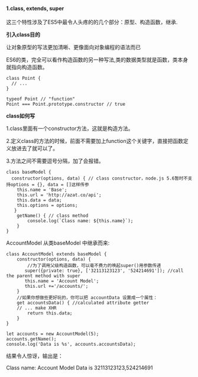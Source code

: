 #### 1.class, extends, super

这三个特性涉及了ES5中最令人头疼的的几个部分：原型、构造函数，继承.

**引入class目的**

让对象原型的写法更加清晰、更像面向对象编程的语法而已

ES6的类，完全可以看作构造函数的另一种写法,类的数据类型就是函数，类本身就指向构造函数。
```
class Point {
  // ...
}

typeof Point // "function"
Point === Point.prototype.constructor // true
```

**class如何写**

1.class里面有一个constructor方法，这就是构造方法。

2.定义class的方法的时候，前面不需要加上function这个关键字，直接把函数定义放进去了就可以了。

3.方法之间不需要逗号分隔，加了会报错。

```
class baseModel {
  constructor(options, data) { // class constructor，node.js 5.6暂时不支持options = {}, data = []这样传参
    this.name = 'Base';
    this.url = 'http://azat.co/api';
    this.data = data;
    this.options = options;
   }
    getName() { // class method
        console.log(`Class name: ${this.name}`);
    }
}
```

AccountModel 从类baseModel 中继承而来:
```
class AccountModel extends baseModel {
    constructor(options, data) {
        //为了调用父级构造函数，可以毫不费力的唤起super()用参数传递
       super({private: true}, ['32113123123', '524214691']); //call the parent method with super
       this.name = 'Account Model';
       this.url +='/accounts/';
    }
    //如果你想做些更好玩的，你可以把 accountData 设置成一个属性：
    get accountsData() { //calculated attribute getter
    // ... make XHR
        return this.data;
    }
}
```

```
let accounts = new AccountModel(5);
accounts.getName();
console.log('Data is %s', accounts.accountsData);
```
结果令人惊讶，输出是：

Class name: Account Model
Data is  32113123123,524214691
